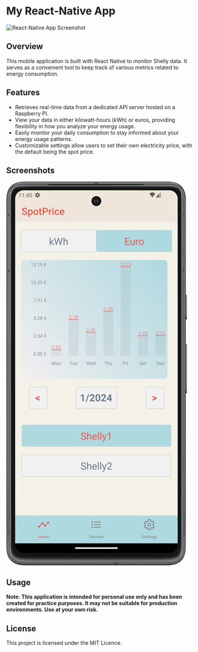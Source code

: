 
# My React-Native App

![React-Native App Screenshot](spot.jpg)

## Overview

This mobile application is built with React Native to monitor Shelly data. It serves as a convenient tool to keep track of various metrics related to energy consumption.

## Features

- Retrieves real-time data from a dedicated API server hosted on a Raspberry PI.
- View your data in either kilowatt-hours (kWh) or euros, providing flexibility in how you analyze your energy usage.
- Easily monitor your daily consumption to stay informed about your energy usage patterns.
- Customizable settings allow users to set their own electricity price, with the default being the spot price.

## Screenshots

![Alt text](assets/SporPrice.png?raw=true "Euro")


## Usage

**Note: This application is intended for personal use only and has been created for practice purposes. It may not be suitable for production environments. Use at your own risk.**



## License

This project is licensed under the MIT Licence.
